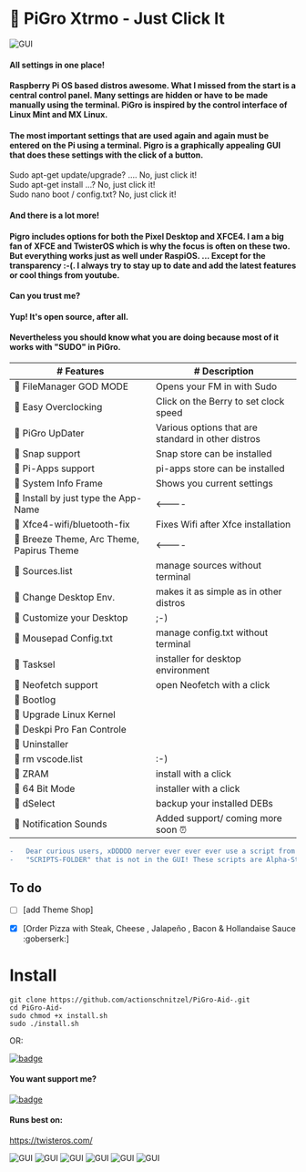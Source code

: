 
# :tada: PiGro Xtrmo - Just Click It
![GUI](https://github.com/actionschnitzel/tingsandstuff/blob/main/header%20X.png)

#### All settings in one place!    
    
#### Raspberry Pi OS based distros awesome. What I missed from the start is a central control panel. Many settings are hidden or have to be made manually using the terminal. PiGro is inspired by the control interface of Linux Mint and MX Linux.    
    
#### The most important settings that are used again and again must be entered on the Pi using a terminal. Pigro is a graphically appealing GUI that does these settings with the click of a button.     
    
Sudo apt-get update/upgrade? .... No, just click it!     
Sudo apt-get install ...? No, just click it!     
Sudo nano boot / config.txt? No, just click it!     
    
#### And there is a lot more! 


#### Pigro includes options for both the Pixel Desktop and XFCE4. I am a big fan of XFCE and TwisterOS which is why the focus is often on these two. But everything works just as well under RaspiOS. ... Except for the transparency :-(. I always try to stay up to date and add the latest features or cool things from youtube.

#### Can you trust me?
#### Yup! It's open source, after all.
#### Nevertheless you should know what you are doing because most of it works with "SUDO" in PiGro.

| # Features | # Description |
| --------- | --- |
| :metal: FileManager GOD MODE| Opens your FM in with Sudo     
| :metal: Easy Overclocking|Click on the Berry to set clock speed     
| :metal: PiGro UpDater| Various options that are standard in other distros    
| :metal: Snap support| Snap store can be installed     
| :metal: Pi-Apps support| pi-apps store can be installed     
| :metal: System Info Frame | Shows you current settings   
| :metal: Install by just type the App-Name| <----     
| :metal: Xfce4-wifi/bluetooth-fix| Fixes Wifi after Xfce installation     
| :metal: Breeze Theme, Arc Theme, Papirus Theme| <----      
| :metal: Sources.list| manage sources without terminal     
| :metal: Change Desktop Env.| makes it as simple as in other distros     
| :metal: Customize your Desktop| ;-)     
| :metal: Mousepad Config.txt| manage config.txt without terminal      
| :metal: Tasksel| installer for desktop environment     
| :metal: Neofetch support| open Neofetch with a click  
| :metal: Bootlog|     
| :metal: Upgrade Linux Kernel|     
| :metal: Deskpi Pro Fan Controle|     
| :metal: Uninstaller|     
| :metal: rm vscode.list| :-)    
| :metal: ZRAM| install with a click    
| :metal: 64 Bit Mode| installer with a click         
| :metal: dSelect| backup your installed DEBs
| :metal: Notification Sounds| Added support/ coming more soon :alarm_clock:|


```diff
- 	Dear curious users, xDDDDD nerver ever ever ever use a script from the    
-	"SCRIPTS-FOLDER" that is not in the GUI! These scripts are Alpha-State.    
```
    
    
    

## To do
- [ ] [add Theme Shop] 
- [x] [Order Pizza with Steak, Cheese , Jalapeño , Bacon & Hollandaise Sauce :goberserk:]



# Install

```
git clone https://github.com/actionschnitzel/PiGro-Aid-.git
cd PiGro-Aid-
sudo chmod +x install.sh
sudo ./install.sh
```       
    
OR:    
    
[![badge](https://github.com/Botspot/pi-apps/blob/master/icons/badge.png?raw=true)](https://github.com/Botspot/pi-apps)  
#### You want support me?    

[![badge](https://github.com/actionschnitzel/tingsandstuff/blob/main/kisspng-donation-computer-icons-portable-network-graphics-5b972c7ded3449.9709889315366339819716.png)](https://paypal.me/actionschnitzel?locale.x=de_DE)  



#### Runs best on:    
https://twisteros.com/    
    
	   

![GUI](https://github.com/actionschnitzel/tingsandstuff/blob/main/Pigro1.png)
![GUI](https://github.com/actionschnitzel/tingsandstuff/blob/main/Pigro2.png)
![GUI](https://github.com/actionschnitzel/tingsandstuff/blob/main/Pigro3.png)
![GUI](https://github.com/actionschnitzel/tingsandstuff/blob/main/Pigro4.png)
![GUI](https://github.com/actionschnitzel/tingsandstuff/blob/main/Pigro5.png)
![GUI](https://github.com/actionschnitzel/tingsandstuff/blob/main/Pigro6.png)


